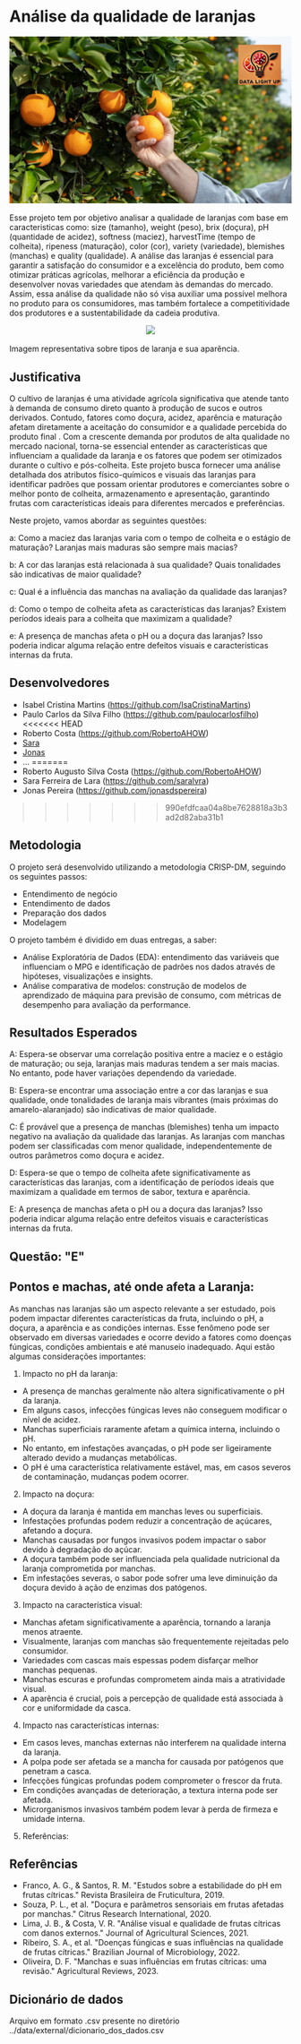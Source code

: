 # Análise da qualidade de laranjas

<p align="center">
  <img src="data/external/logo_e_imagem.png" alt="Logo e Imagem" />
</p>

Esse projeto tem por objetivo analisar a qualidade de laranjas com base em caracteristicas como: size (tamanho), weight (peso), brix (doçura), pH (quantidade de acidez), softness (maciez), harvestTime (tempo de colheita), ripeness (maturação), color (cor), variety (variedade), blemishes (manchas) e quality (qualidade). A análise das laranjas é essencial para garantir a satisfação do consumidor e a excelência do produto, bem como otimizar práticas agrícolas, melhorar a eficiência da produção e desenvolver novas variedades que atendam às demandas do mercado. Assim, essa análise da qualidade não só visa auxiliar uma possível melhora no produto para os consumidores, mas também fortalece a competitividade dos produtores e a sustentabilidade da cadeia produtiva.

<p align="center">
  <img src="http://www.brasilcult.pro.br/frutas/imagens/laranja02.jpg" alt=" " />
</p>

Imagem representativa sobre tipos de laranja e sua aparência.

## Justificativa

O cultivo de laranjas é uma atividade agrícola significativa que atende tanto à demanda de consumo direto quanto à produção de sucos e outros derivados. Contudo, fatores como doçura, acidez, aparência e maturação afetam diretamente a aceitação do consumidor e a qualidade percebida do produto final . Com a crescente demanda por produtos de alta qualidade no mercado nacional, torna-se essencial entender as características que influenciam a qualidade da laranja e os fatores que podem ser otimizados durante o cultivo e pós-colheita. Este projeto busca fornecer uma análise detalhada dos atributos físico-químicos e visuais das laranjas para identificar padrões que possam orientar produtores e comerciantes sobre o melhor ponto de colheita, armazenamento e apresentação, garantindo frutas com características ideais para diferentes mercados e preferências.

Neste projeto, vamos abordar as seguintes questões:

<div align=" ">
a: Como a maciez das laranjas varia com o tempo de colheita e o estágio de maturação? Laranjas mais maduras são sempre mais macias?

b: A cor das laranjas está relacionada à sua qualidade? Quais tonalidades são indicativas de maior qualidade?

c: Qual é a influência das manchas na avaliação da qualidade das laranjas?

d: Como o tempo de colheita afeta as características das laranjas? Existem períodos ideais para a colheita que maximizam a qualidade?

e: A presença de manchas afeta o pH ou a doçura das laranjas? Isso poderia indicar alguma relação entre defeitos visuais e características internas da fruta.

</div>

## Desenvolvedores

- Isabel Cristina Martins (https://github.com/IsaCristinaMartins)
- Paulo Carlos da Silva Filho (https://github.com/paulocarlosfilho)
<<<<<<< HEAD
- Roberto Costa (https://github.com/RobertoAHOW)
- [Sara](url-do-github-do-desenvolvedor-#3)
- [Jonas](url-do-github-do-desenvolvedor-#4)
- ...
=======
- Roberto Augusto Silva Costa (https://github.com/RobertoAHOW)
- Sara Ferreira de Lara (https://github.com/saralvra)
- Jonas Pereira (https://github.com/jonasdspereira)

>>>>>>> 990efdfcaa04a8be7628818a3b3ad2d82aba31b1

## Metodologia

O projeto será desenvolvido utilizando a metodologia CRISP-DM, seguindo os seguintes passos:

<div align = " ">

- Entendimento de negócio
- Entendimento de dados
- Preparação dos dados
- Modelagem

</div>

O projeto também é dividido em duas entregas, a saber:

<div align = " ">

- Análise Exploratória de Dados (EDA): entendimento das variáveis que influenciam o MPG e identificação de padrões nos dados através de hipóteses, visualizações e insights.
- Análise comparativa de modelos: construção de modelos de aprendizado de máquina para previsão de consumo, com métricas de desempenho para avaliação da performance.

</div>

## Resultados Esperados

A: Espera-se observar uma correlação positiva entre a maciez e o estágio de maturação; ou seja, laranjas mais maduras tendem a ser mais macias. No entanto, pode haver variações dependendo da variedade.

B: Espera-se encontrar uma associação entre a cor das laranjas e sua qualidade, onde tonalidades de laranja mais vibrantes (mais próximas do amarelo-alaranjado) são indicativas de maior qualidade.

C: É provável que a presença de manchas (blemishes) tenha um impacto negativo na avaliação da qualidade das laranjas. As laranjas com manchas podem ser classificadas com menor qualidade, independentemente de outros parâmetros como doçura e acidez.

D: Espera-se que o tempo de colheita afete significativamente as características das laranjas, com a identificação de períodos ideais que maximizam a qualidade em termos de sabor, textura e aparência.

E: A presença de manchas afeta o pH ou a doçura das laranjas? Isso poderia indicar alguma relação entre defeitos visuais e características internas da fruta.

## Questão: "E"
## Pontos e machas, até onde afeta a Laranja:

As manchas nas laranjas são um aspecto relevante a ser estudado, pois podem impactar diferentes características da fruta, incluindo o pH, a doçura, a aparência e as condições internas. Esse fenômeno pode ser observado em diversas variedades e ocorre devido a fatores como doenças fúngicas, condições ambientais e até manuseio inadequado. Aqui estão algumas considerações importantes:

1. Impacto no pH da laranja:

- A presença de manchas geralmente não altera significativamente o pH da laranja.
- Em alguns casos, infecções fúngicas leves não conseguem modificar o nível de acidez.
- Manchas superficiais raramente afetam a química interna, incluindo o pH.
- No entanto, em infestações avançadas, o pH pode ser ligeiramente alterado devido a mudanças metabólicas.
- O pH é uma característica relativamente estável, mas, em casos severos de contaminação, mudanças podem ocorrer.

2. Impacto na doçura:

- A doçura da laranja é mantida em manchas leves ou superficiais.
- Infestações profundas podem reduzir a concentração de açúcares, afetando a doçura.
- Manchas causadas por fungos invasivos podem impactar o sabor devido à degradação do açúcar.
- A doçura também pode ser influenciada pela qualidade nutricional da laranja comprometida por manchas.
- Em infestações severas, o sabor pode sofrer uma leve diminuição da doçura devido à ação de enzimas dos patógenos.

3. Impacto na característica visual:

- Manchas afetam significativamente a aparência, tornando a laranja menos atraente.
- Visualmente, laranjas com manchas são frequentemente rejeitadas pelo consumidor.
- Variedades com cascas mais espessas podem disfarçar melhor manchas pequenas.
- Manchas escuras e profundas comprometem ainda mais a atratividade visual.
- A aparência é crucial, pois a percepção de qualidade está associada à cor e uniformidade da casca.

4. Impacto nas características internas:

- Em casos leves, manchas externas não interferem na qualidade interna da laranja.
- A polpa pode ser afetada se a mancha for causada por patógenos que penetram a casca.
- Infecções fúngicas profundas podem comprometer o frescor da fruta.
- Em condições avançadas de deterioração, a textura interna pode ser afetada.
- Microrganismos invasivos também podem levar à perda de firmeza e umidade interna.

5. Referências:

## Referências

- Franco, A. G., & Santos, R. M. "Estudos sobre a estabilidade do pH em frutas cítricas." Revista Brasileira de Fruticultura, 2019.
- Souza, P. L., et al. "Doçura e parâmetros sensoriais em frutas afetadas por manchas." Citrus Research International, 2020.
- Lima, J. B., & Costa, V. R. "Análise visual e qualidade de frutas cítricas com danos externos." Journal of Agricultural Sciences, 2021.
- Ribeiro, S. A., et al. "Doenças fúngicas e suas influências na qualidade de frutas cítricas." Brazilian Journal of Microbiology, 2022.
- Oliveira, D. F. "Manchas e suas influências em frutas cítricas: uma revisão." Agricultural Reviews, 2023. 

## Dicionário de dados

Arquivo em formato .csv presente no diretório ../data/external/dicionario_dos_dados.csv

